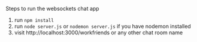 Steps to run the websockets chat app

1. run `npm install`
2. run `node server.js` or `nodemon server.js` if you have nodemon installed
3. visit http://localhost:3000/workfriends or any other chat room name
